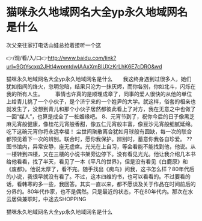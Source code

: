 # 猫咪永久地域网名大全yp永久地域网名是什么
次父亲往家打电话山娃总抢着接听一个这

👉/观/看/入/口👉http://www.baidu.com/link?url=9GtYscxq2JHtl4wpmtdwIAAxXmBlUXzKrLhK6E7cDRO&wd

猫咪永久地域网名大全yp永久地域网名是什么　　我这终身遇到过很多人，她们犹如指间的烽火，忽明忽暗，结果只沦为一抹灰烬，而你各别，你如北斗，闪烁在我的所有人生。
　　事情也许真的是顺理成章了，同事的爱人很快的从他的单位上给青儿挑了一个小伙子，是个济宁来的一个姓尹的大学。就这样，俗套的相亲也就发生了，没想到青儿和那个小伙子居然都彼此看上了对方，我在无意之中也做了一回“媒人”，也算是成全了一桩姻缘吧。
	8、元宵节到了，祝你今后的日子像黑芝麻元宵般健康，像桂花元宵般香甜，像五仁元宵般丰富，像豆沙元宵般细腻延绵。吃下这碗元宵你将永远幸福！
尘世间聚散离合犹如月球般有圆缺，每一次的联合都预见着下一次的辨别。联合时，愿你我保护。辨别时，蓄意你我各自珍爱。
??图书馆内，异常安静，座无虚席。光光在上自习，等会看能不能找到他，他说。从一楼转到四楼，又在三楼的小说书架旁边停下。没有看见光光。他让我介绍几本书给他看看，找了半天，看见了一本《平凡的世界》，但是没有看见《白鹿原》和《废都》。他说太厚了，看不完。随手找出《痴鸟》问我，这书怎么样？80年代后的小说，我很早就没有看了。不过，这本四维的书，也可以看看的。不过要看的话，看韩寒的多一些，我回答。其实一直以来，都不愿谈及关于作品在时间前后的分界的。80年代作家，也不是偶然。只是最近的状态，不在80年代内。那次在水云居做兼职时，中途去SHOPPING

猫咪永久地域网名大全yp永久地域网名是什么
